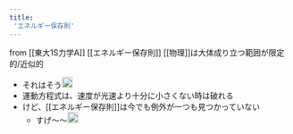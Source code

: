 ```yaml
---
title:
 'エネルギー保存則'
---
```


from [[東大1S力学A]]
[[エネルギー保存則]]
[[物理]]は大体成り立つ範囲が限定的/近似的
- それはそう<img src='https://scrapbox.io/api/pages/blu3mo-public/blu3mo/icon' alt='blu3mo.icon' height="19.5"/>
- 運動方程式は、速度が光速より十分に小さくない時は破れる
- けど、[[エネルギー保存則]]は今でも例外が一つも見つかっていない
    - すげ〜〜<img src='https://scrapbox.io/api/pages/blu3mo-public/blu3mo/icon' alt='blu3mo.icon' height="19.5"/>
